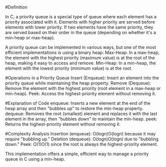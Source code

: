 #Definition

In C, a priority queue is a special type of queue where each element has a priority associated with it. Elements with higher priority are served before elements with lower priority. If two elements have the same priority, they are served based on their order in the queue (depending on whether it's a min-heap or max-heap).

A priority queue can be implemented in various ways, but one of the most efficient implementations is using a binary heap:
    Max-Heap: In a max-heap, the element with the highest priority (maximum value) is at the root of the heap, making it easy to access and remove.
    Min-Heap: In a min-heap, the element with the lowest priority (minimum value) is at the root.

#Operations in a Priority Queue
    Insert (Enqueue): Insert an element into the priority queue while maintaining the heap property.
    Remove (Dequeue): Remove the element with the highest priority (root element in a max-heap or min-heap).
    Peek: Access the highest-priority element without removing it.
    
#Explanation of Code
    enqueue: Inserts a new element at the end of the heap array and then "bubbles up" to restore the min-heap property.
    dequeue: Removes the root (smallest) element and replaces it with the last element in the array, then "bubbles down" to maintain the min-heap.
    peek: Returns the highest-priority element without removing it.

#Complexity Analysis
    Insertion (enqueue): O(log⁡n)O(logn) because it may require "bubbling up."
    Deletion (dequeue): O(log⁡n)O(logn) due to "bubbling down."
    Peek: O(1)O(1) since the root is always the highest-priority element.

This implementation offers a simple, efficient way to manage a priority queue in C using a min-heap.

